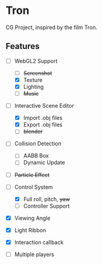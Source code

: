# Tron

CG Project, inspired by the film Tron.

## Features

- [ ] WebGL2 Support
  - [ ] ~~Screenshot~~
  - [x] Texture
  - [x] Lighting
  - [ ] ~~Music~~
- [ ] Interactive Scene Editor
  - [x] Import .obj files
  - [x] Export .obj files
  - [ ] ~~blender~~
- [ ] Collision Detection
  - [ ] AABB Box
  - [ ] Dynamic Update
- [ ] ~~Particle Effect~~
- [ ] Control System
  - [x] Full roll, pitch, ~~yaw~~
  - [ ] Controller Support
- [x] Viewing Angle
- [x] Light Ribbon
- [x] Interaction callback
- [ ] Multiple players

